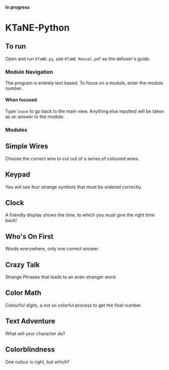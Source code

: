 #### In progress
# KTaNE-Python
## To run
Open and run `KTaNE.py`, use `KTaNE Manual.pdf` as the defuser's guide.

### Module Navigation
The program is entirely text based.
To focus on a module, enter the module number.
#### When focused
Type `leave` to go back to the main view.
Anything else inputted will be taken as an answer to the module.


### Modules
## Simple Wires
Choose the correct wire to cut out of a series of coloured wires.
## Keypad
You will see four strange symbols that must be ordered correctly.
## Clock
A friendly display shows the time, to which you must give the right time back!
## Who's On First
Words everywhere, only one correct answer.
## Crazy Talk
Strange Phrases that leads to an even stranger word.
## Color Math
Colourful digits, a not so colorful process to get the final number.
## Text Adventure
What will your character do?
## Colorblindness
One colour is right, but which?
